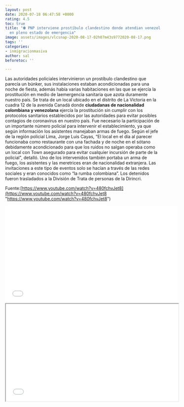 ```yaml
---
layout: post
date: 2020-07-18 06:47:58 +0000
rating: 4.5
toc: true
title: "⛔ PNP interviene prostíbulo clandestino donde atendian venezolanas y colombianas
  en pleno estado de emergencia"
image: assets/images/vlcsnap-2020-08-17-02h07m43s9772020-08-17.png
tags: ''
categories:
- inmigracionmasiva
author: sal
beforetoc: ''

---
```

Las autoridades policiales intervinieron un prostíbulo clandestino que parecía un búnker, sus instalaciones estaban acondicionadas para una noche de fiesta, además había varias habitaciones en las que se ejercía la prostitución en medio de laemergencia sanitaria que azota duramente nuestro país. Se trata de un local ubicado en el distrito de La Victoria en la cuadra 12 de la avenida Canadá donde **ciudadanas de nacionalidad colombiana y venezolana** ejercía la prostitución sin cumplir con los protocolos sanitarios establecidos por las autoridades para evitar posibles contagios de coronavirus en nuestro país. Fue necesario la participación de un importante número policial para intervenir el establecimiento, ya que según información los asistentes manejaban armas de fuego. Según el jefe de la región policial Lima, Jorge Luis Cayas, “El local en el día al parecer funcionaba como restaurante con una fachada y de noche en el sótano debidamente acondicionado para que los ruidos no salgan operaba como un local con Town asegurado para evitar cualquier incursión de parte de la policial", detalló. Uno de los intervenidos también portaba un arma de fuego, los asistentes y las meretrices eran de nacionalidad extranjera. Las invitaciones a este tipo de eventos solo se hacían a través de las redes sociales y eran conocidos como “la rumba colombiana”. Los detenidos fueron trasladados a la División de Trata de personas de la Dirincri.

Fuente:[https://www.youtube.com/watch?v=480fchvJet8](https://www.youtube.com/watch?v=480fchvJet8 "https://www.youtube.com/watch?v=480fchvJet8")

<iframe width="560" height="315" src="[https://www.youtube.com/embed/jG6lu889BFE](https://www.youtube.com/embed/jG6lu889BFE "https://www.youtube.com/embed/jG6lu889BFE")" frameborder="0" allow="accelerometer; autoplay; encrypted-media; gyroscope; picture-in-picture" allowfullscreen></iframe>

<iframe id="lbry-iframe" width="560" height="315" src="[https://lbry.tv/](https://lbry.tv/ "https://lbry.tv/")$/embed/La-Victoria---PNP-interviene-prostíbulo-clandestino-que-operaba-en-pleno-estado-de-emergencia-480fchvJet8/7ff1c455e734117a04394e110f0f7edbe9668576" allowfullscreen></iframe>